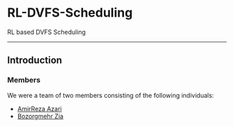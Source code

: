 # RL-DVFS-Scheduling
RL based DVFS Scheduling

---
Introduction
---


### Members

We were a team of two members consisting of the following individuals:
- [AmirReza Azari](https://github.com/Amirreza81)
- [Bozorgmehr Zia](https://github.com/BozorgmehrZia)
